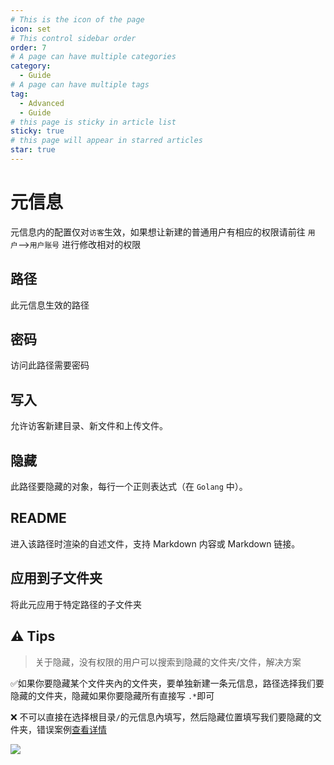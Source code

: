 ```yaml
---
# This is the icon of the page
icon: set
# This control sidebar order
order: 7
# A page can have multiple categories
category:
  - Guide
# A page can have multiple tags
tag:
  - Advanced
  - Guide
# this page is sticky in article list
sticky: true
# this page will appear in starred articles
star: true
---
```


# 元信息

元信息内的配置仅对`访客`生效，如果想让新建的普通用户有相应的权限请前往 `用户`-->`用户账号` 进行修改相对的权限

## **路径**

此元信息生效的路径

## **密码**

访问此路径需要密码



## **写入**

允许访客新建目录、新文件和上传文件。



## **隐藏**

此路径要隐藏的对象，每行一个正则表达式（在 `Golang` 中）。



## **README**

进入该路径时渲染的自述文件，支持 Markdown 内容或 Markdown 链接。



## **应用到子文件夹**

将此元应用于特定路径的子文件夹



## :warning: Tips

> 关于隐藏，没有权限的用户可以搜索到隐藏的文件夹/文件，解决方案

:white_check_mark:如果你要隐藏某个文件夹內的文件夹，要单独新建一条元信息，路径选择我们要隐藏的文件夹，隐藏如果你要隐藏所有直接写 `.*`即可

:x: 不可以直接在选择根目录`/`的元信息內填写，然后隐藏位置填写我们要隐藏的文件夹，错误案例[查看详情](https://github.com/alist-org/alist/issues/4494)

![](/img/advanced/hide-tips.png)
